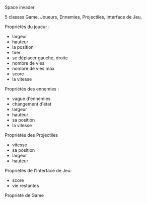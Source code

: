 Space invader

5 classes  Game, Joueurs, Ennemies, Projectiles, Interface de Jeu, 

Propriétés du joueur :
  - largeur
  - hauteur
  - la position
  - tirer
  - se déplacer gauche, droite
  - nombre de vies 
  - nombre de vies max
  - score
  - la vitesse

Propriétés des ennemies :
  - vague d'ennemies
  - changement d'état 
  - largeur
  - hauteur
  - sa position
  - la vitesse
  
Propriétés des Projectiles
  - vitesse 
  - sa position
  - largeur 
  - hauteur

Propriétés de l'Interface de Jeu:
  - score 
  - vie restantes

Propriété de Game